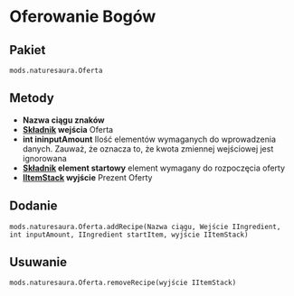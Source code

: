 # Oferowanie Bogów

## Pakiet
```zenscript
mods.naturesaura.Oferta
```

## Metody
- **Nazwa ciągu znaków**
- **[Składnik](/Vanilla/Variable_Types/IIngredient) wejścia** Oferta
- **int ininputAmount** Ilość elementów wymaganych do wprowadzenia danych. Zauważ, że oznacza to, że kwota zmiennej wejściowej jest ignorowana
- **[Składnik](/Vanilla/Variable_Types/IIngredient) element startowy** element wymagany do rozpoczęcia oferty
- **[IItemStack](/Vanilla/Items/IItemStack) wyjście** Prezent Oferty

## Dodanie

```zenscript
mods.naturesaura.Oferta.addRecipe(Nazwa ciągu, Wejście IIngredient, int inputAmount, IIngredient startItem, wyjście IItemStack)
```

## Usuwanie

```zenscript
mods.naturesaura.Oferta.removeRecipe(wyjście IItemStack)
```